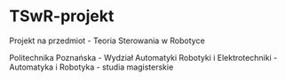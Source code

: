 # TSwR-projekt
Projekt na przedmiot - Teoria Sterowania w Robotyce

Politechnika Poznańska - 
Wydział Automatyki Robotyki i Elektrotechniki - 
Automatyka i Robotyka - studia magisterskie
